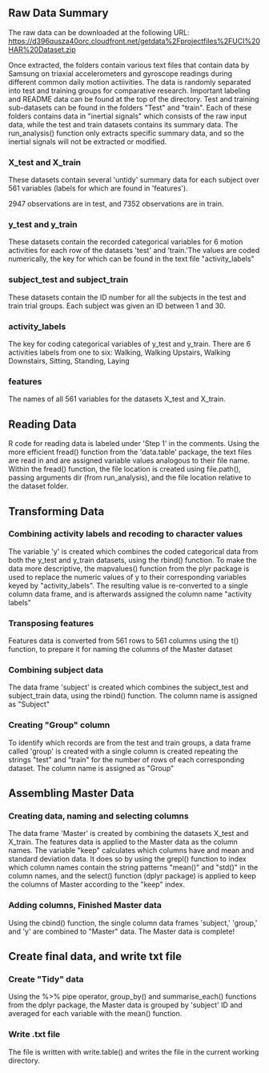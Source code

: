 ## Raw Data Summary 
The raw data can be downloaded at the following URL:
https://d396qusza40orc.cloudfront.net/getdata%2Fprojectfiles%2FUCI%20HAR%20Dataset.zip 

Once extracted, the folders contain various text files that contain data by Samsung on triaxial accelerometers and gyroscope readings during different common daily motion actiivities.  The data is randomly separated into test and training groups for comparative research.  Important labeling and README data can be found at the top of the directory.  Test and training sub-datasets can be found in the folders "Test" and "train".  Each of these folders contains data in "inertial signals" which consists of the raw input data, while the test and train datasets contains its summary data.  The run_analysis() function only extracts specific summary data, and so the inertial signals will not be extracted or modified. 

### X_test and X_train
These datasets contain several 'untidy' summary data for each subject over  561 variables (labels for which are found in 'features').  

2947 observations are in test, and 7352 observations are in train.  

### y_test and y_train
These datasets contain the recorded categorical variables for 6 motion activities for each row of the datasets 'test' and 'train.'The values are coded numerically, the key for which can be found in the text file "activity_labels"

### subject_test and subject_train
These datasets contain the ID number for all the subjects in the test and train trial groups.  Each subject was given an ID between 1 and 30.  

### activity_labels
The key for coding categorical variables of y_test and y_train.  There are 6 activities labels from one to six:  Walking, Walking Upstairs, Walking Downstairs, Sitting, Standing, Laying

### features
The names of all 561 variables for the datasets X_test and X_train.  

## Reading Data
R code for reading data is labeled under 'Step 1' in the comments.  Using the more efficient fread() function from the 'data.table' package, the text files are read in and are assigned variable values analogous to their file name.  Within the fread() function, the file location is created using file.path(), passing arguments
dir (from run_analysis), and the file location relative to the dataset folder.  

## Transforming Data

### Combining activity labels and recoding to character values
The variable 'y' is created which combines the coded categorical data from both the y_test and y_train datasets, using the rbind() function.  To make the data more descriptive, the mapvalues() function from the plyr package is used to replace the numeric values of y to their corresponding variables keyed by "activity_labels".  The resulting value is re-converted to a single column data frame, and is afterwards assigned the column name "activity labels"

### Transposing features
Features data is converted from 561 rows to 561 columns using the t() function, to prepare it for naming the columns of the Master dataset 

### Combining subject data
The data frame 'subject' is created which combines the subject_test and subject_train data, using the rbind() function.  The column name is assigned as "Subject"

### Creating "Group" column
To identify which records are from the test and train groups, a data frame called 'group' is created with a single column is created repeating the strings "test" and "train" for the number of rows of each corresponding dataset.  The column name is assigned as "Group"

## Assembling Master Data

### Creating data, naming and selecting columns
The data frame 'Master' is created by combining the datasets X_test and X_train.  The features data is applied to the Master data as the column names.  The variable "keep" calculates which columns have and mean and standard deviation data.  It does so by using the grepl() function to index which column names contain the string patterns "mean()" and "std()" in the column names, and the select() function (dplyr package) is applied to keep the columns of Master according to the "keep" index.  

### Adding columns, Finished Master data
Using the cbind() function, the single column data frames 'subject,' 'group,' and 'y' are combined to "Master" data.  The Master data is complete!

## Create final data, and write txt file

### Create "Tidy" data
Using the %>% pipe operator, group_by() and summarise_each() functions from the dplyr package, the Master data is grouped by 'subject' ID and averaged for each variable with the mean() function.

### Write .txt file
The file is written with write.table() and writes the file in the current working directory.  

